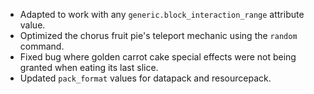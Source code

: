 
- Adapted to work with any ``generic.block_interaction_range`` attribute value.
- Optimized the chorus fruit pie's teleport mechanic using the ``random`` command.
- Fixed bug where golden carrot cake special effects were not being granted when eating its last slice.
- Updated ``pack_format`` values for datapack and resourcepack.